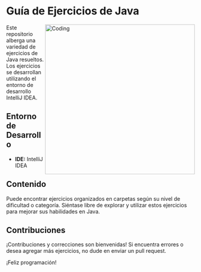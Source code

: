 # Guía de Ejercicios de Java

<img align="right" alt="Coding" width="400" src="https://cdn-icons-png.flaticon.com/512/1183/1183669.png">

Este repositorio alberga una variedad de ejercicios de Java resueltos. Los ejercicios se desarrollan utilizando el entorno de desarrollo IntelliJ IDEA.

## Entorno de Desarrollo

- **IDE:** IntelliJ IDEA

## Contenido

Puede encontrar ejercicios organizados en carpetas según su nivel de dificultad o categoría. Siéntase libre de explorar y utilizar estos ejercicios para mejorar sus habilidades en Java.

## Contribuciones

¡Contribuciones y correcciones son bienvenidas! Si encuentra errores o desea agregar más ejercicios, no dude en enviar un pull request.

¡Feliz programación!
